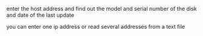 enter the host address and find out the model and serial number of the disk and date of the last update

you can enter one ip address or read several addresses from a text file
